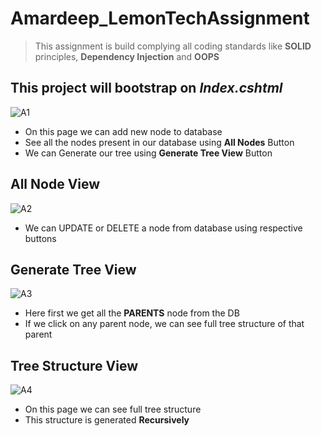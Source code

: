 # Amardeep_LemonTechAssignment

> This assignment is build complying all coding standards like **SOLID** principles, **Dependency Injection** and **OOPS** 

## This project will bootstrap on *Index.cshtml* 

![A1](https://github.com/git-amw/Amardeep_LemonTechAssignment/assets/74599802/1b8157e4-6af3-4200-82d2-2cef1a15782d)
- On this page we can add new node to database
- See all the nodes present in our database using **All Nodes** Button
- We can Generate our tree using **Generate Tree View** Button

## All Node View 

![A2](https://github.com/git-amw/Amardeep_LemonTechAssignment/assets/74599802/88734e8a-2a6f-43f7-8bee-a79e323209f6)
- We can UPDATE or DELETE a node from database using respective buttons

## Generate Tree View 
![A3](https://github.com/git-amw/Amardeep_LemonTechAssignment/assets/74599802/d3917451-098a-4994-99f6-cb039a31407d)
- Here first we get all the **PARENTS** node from the DB
- If we click on any parent node, we can see full tree structure of that parent

## Tree Structure View 

![A4](https://github.com/git-amw/Amardeep_LemonTechAssignment/assets/74599802/01d49d48-377c-4d73-b69b-35e5802d2720)
- On this page we can see full tree structure
- This structure is generated **Recursively** 
